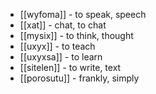 - [[wyfoma]] - to speak, speech
- [[xat]] - chat, to chat
- [[mysix]] - to think, thought
- [[uxyx]] - to teach
- [[uxyxsa]] - to learn
- [[sitelen]] - to write, text
- [[porosutu]] - frankly, simply